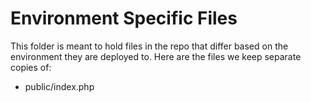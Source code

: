# Environment Specific Files

This folder is meant to hold files in the repo that differ based on the
environment they are deployed to. Here are the files we keep separate
copies of:

- public/index.php
